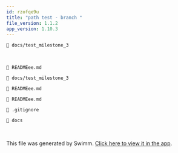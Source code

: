 ```yaml
---
id: rzofqe9u
title: "path test - branch "
file_version: 1.1.2
app_version: 1.10.3
---
```


`📄 docs/test_milestone_3`

<br/>

`📄 READMEee.md`

`📄 docs/test_milestone_3`

`📄 READMEee.md`

`📄 READMEee.md`

`📄 .gitignore`

`📄 docs`

<br/>

This file was generated by Swimm. [Click here to view it in the app](http://localhost:5000/repos/Z2l0aHViJTNBJTNBTm9hUmVwbyUzQSUzQU5vYW96ZXI=/docs/rzofqe9u).
